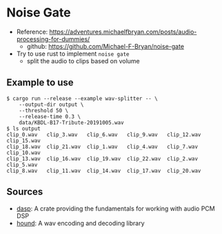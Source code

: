# Noise Gate 


- Reference: https://adventures.michaelfbryan.com/posts/audio-processing-for-dummies/
    - github: https://github.com/Michael-F-Bryan/noise-gate
- Try to use rust to implement `noise gate`
    - split the audio to clips based on volume 

## Example to use

```console
$ cargo run --release --example wav-splitter -- \
    --output-dir output \
    --threshold 50 \
    --release-time 0.3 \
    data/KBDL-B17-Tribute-20191005.wav
$ ls output
clip_0.wav   clip_3.wav   clip_6.wav   clip_9.wav   clip_12.wav  clip_15.wav
clip_18.wav  clip_21.wav  clip_1.wav   clip_4.wav   clip_7.wav   clip_10.wav
clip_13.wav  clip_16.wav  clip_19.wav  clip_22.wav  clip_2.wav   clip_5.wav
clip_8.wav   clip_11.wav  clip_14.wav  clip_17.wav  clip_20.wav
```


## Sources
- [dasp](https://crates.io/crates/dasp): A crate providing the fundamentals for working with audio PCM DSP
- [hound](https://docs.rs/hound/latest/hound/): A wav encoding and decoding library